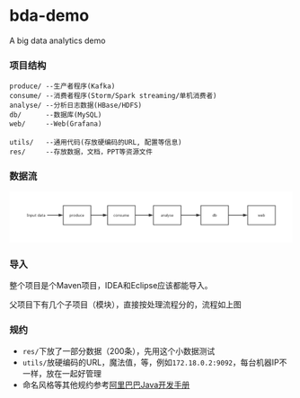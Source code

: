 # bda-demo
A big data analytics demo

### 项目结构
```text
produce/ --生产者程序(Kafka)
consume/ --消费者程序(Storm/Spark streaming/单机消费者)
analyse/ --分析日志数据(HBase/HDFS)
db/      --数据库(MySQL)
web/     --Web(Grafana)

utils/   --通用代码(存放硬编码的URL, 配置等信息)
res/     --存放数据，文档，PPT等资源文件
```

### 数据流
![模块](res/module.png)

### 导入
整个项目是个Maven项目，IDEA和Eclipse应该都能导入。

父项目下有几个子项目（模块），直接按处理流程分的，流程如上图

### 规约
- `res/`下放了一部分数据（200条），先用这个小数据测试
- `utils/`放硬编码的URL，魔法值，等，例如`172.18.0.2:9092`，每台机器IP不一样，放在一起好管理
- 命名风格等其他规约参考[阿里巴巴Java开发手册](https://github.com/alibaba/p3c/blob/master/阿里巴巴Java开发手册（详尽版）.pdf)